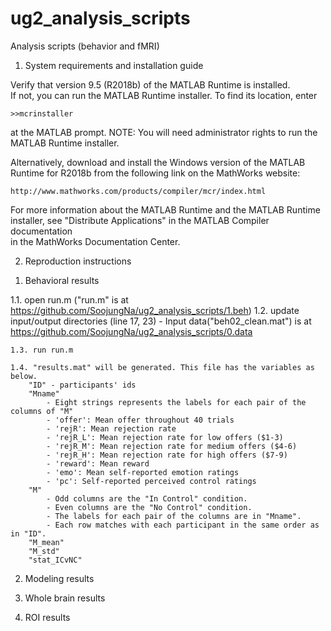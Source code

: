 # ug2_analysis_scripts
Analysis scripts (behavior and fMRI)

1. System requirements and installation guide

Verify that version 9.5 (R2018b) of the MATLAB Runtime is installed.   
If not, you can run the MATLAB Runtime installer.
To find its location, enter
  
    >>mcrinstaller
      
at the MATLAB prompt.
NOTE: You will need administrator rights to run the MATLAB Runtime installer. 

Alternatively, download and install the Windows version of the MATLAB Runtime for R2018b 
from the following link on the MathWorks website:

    http://www.mathworks.com/products/compiler/mcr/index.html
   
For more information about the MATLAB Runtime and the MATLAB Runtime installer, see 
"Distribute Applications" in the MATLAB Compiler documentation  
in the MathWorks Documentation Center.


2. Reproduction instructions

1) Behavioral results	

1.1. open run.m ("run.m" is at https://github.com/SoojungNa/ug2_analysis_scripts/1.beh)
1.2. update input/output directories (line 17, 23)
		- Input data("beh02_clean.mat") is at https://github.com/SoojungNa/ug2_analysis_scripts/0.data

	1.3. run run.m

	1.4. "results.mat" will be generated. This file has the variables as below.
		"ID" - participants' ids
		"Mname"
			- Eight strings represents the labels for each pair of the columns of "M"
			- 'offer': Mean offer throughout 40 trials
			- 'rejR': Mean rejection rate
			- 'rejR_L': Mean rejection rate for low offers ($1-3)
			- 'rejR_M': Mean rejection rate for medium offers ($4-6)
			- 'rejR_H': Mean rejection rate for high offers ($7-9)
			- 'reward': Mean reward
			- 'emo': Mean self-reported emotion ratings
			- 'pc': Self-reported perceived control ratings
		"M"
			- Odd columns are the "In Control" condition.
			- Even columns are the "No Control" condition.
			- The labels for each pair of the columns are in "Mname".
			- Each row matches with each participant in the same order as in "ID".
		"M_mean"
		"M_std"
		"stat_ICvNC"

2) Modeling results

3) Whole brain results

4) ROI results

